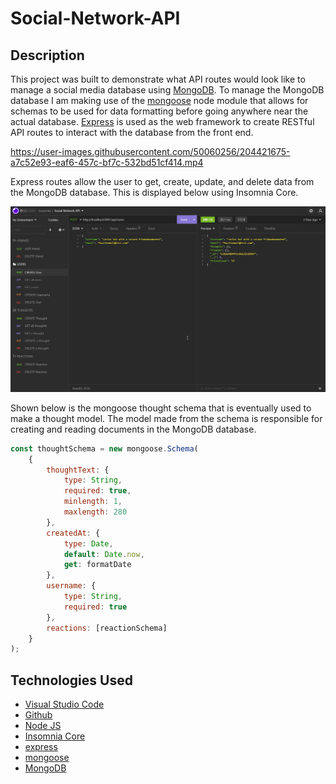 # Social-Network-API

## Description

This project was built to demonstrate what API routes would look like to manage a social media database using [MongoDB](https://www.mongodb.com/). To manage the MongoDB database I am making use of the [mongoose](https://www.npmjs.com/package/mongoose) node module that allows for schemas to be used for data formatting before going anywhere near the actual database. [Express](https://www.npmjs.com/package/express) is used as the web framework to create RESTful API routes to interact with the database from the front end.

https://user-images.githubusercontent.com/50060256/204421675-a7c52e93-eaf6-457c-bf7c-532bd51cf414.mp4

Express routes allow the user to get, create, update, and delete data from the MongoDB database. This is displayed below using Insomnia Core.

![Image of user choices](./readMeImages/Insomnia_rOb4Jxfo7F.png)


Shown below is the mongoose thought schema that is eventually used to make a thought model. The model made from the schema is responsible for creating and reading documents in the MongoDB database.

```js
const thoughtSchema = new mongoose.Schema(
    {
        thoughtText: {
            type: String,
            required: true,
            minlength: 1,
            maxlength: 280
        },
        createdAt: {
            type: Date,
            default: Date.now,
            get: formatDate
        },
        username: {
            type: String,
            required: true
        },
        reactions: [reactionSchema]
    }
);
```
## Technologies Used

- [Visual Studio Code](https://code.visualstudio.com/)
- [Github](https://github.com/)
- [Node JS](https://nodejs.org/dist/latest-v16.x/docs/api/)
- [Insomnia Core](https://insomnia.rest/products/insomnia)
- [express](https://www.npmjs.com/package/express)
- [mongoose](https://www.npmjs.com/package/mongoose)
- [MongoDB](https://www.mongodb.com/)
